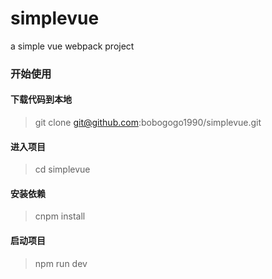 # simplevue
a simple vue webpack project
### 开始使用

#### 下载代码到本地
> git clone git@github.com:bobogogo1990/simplevue.git

#### 进入项目
> cd simplevue

#### 安装依赖
> cnpm install

#### 启动项目
> npm run dev


